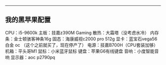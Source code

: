 ﻿---
我的黑苹果配置
---

CPU：i5-9600k
主板：技嘉z390M Gaming
散热：大霜塔（没考虑水冷）
内存条：金士顿骇客神条16g
固态：海康威视c2000 pro 512g
显卡：蓝宝石vega56 白金 oc （这个之前就买了，现在停产了）
电源：技嘉B700H（CPU套装加够）
机箱：平头哥M1
鼠标：小米蓝牙鼠标
键盘：苹果G6有线键盘
音响：小度智能音响
显示器：aoc p2790pq




